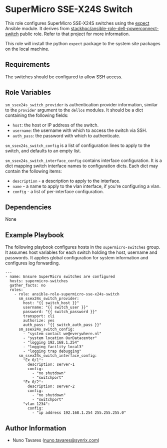 SuperMicro SSE-X24S Switch
========================

This role configures SuperMicro SSE-X24S switches using the
[expect](http://docs.ansible.com/ansible/latest/modules/expect_module.html)
Ansible module. It derives from [stackhpc/ansible-role-dell-powerconnect-switch](https://github.com/stackhpc/ansible-role-dell-powerconnect-switch) public role.
Refer to that project for more information.

This role will install the python `expect` package to the system site packages
on the local machine.

Requirements
------------

The switches should be configured to allow SSH access.

Role Variables
--------------

`sm_ssex24s_switch_provider` is authentication provider information,
similar to the `provider` argument to the `dellos` modules. It should be a dict
containing the following fields:

- `host`: the host or IP address of the switch.
- `username`: the username with which to access the switch via SSH.
- `auth_pass`: the password with which to authenticate.

`sm_ssex24s_switch_config` is a list of configuration lines to apply to
the switch, and defaults to an empty list.

`sm_ssex24s_switch_interface_config` contains interface configuration.
It is a dict mapping switch interface names to configuration dicts. Each dict
may contain the following items:

- `description` - a description to apply to the interface.
- `name` - a name to apply to the vlan interface, if you're configuring a vlan.
- `config` - a list of per-interface configuration.

Dependencies
------------

None

Example Playbook
----------------

The following playbook configures hosts in the `supermicro-switches`
group.  It assumes host variables for each switch holding the host, username
and passwords.  It applies global configuration for system information and configures log forwarding.

    ---
    - name: Ensure SuperMicro switches are configured
      hosts: supermicro-switches
      gather_facts: no
      roles:
        - role: ansible-role-supermicro-sse-x24s-switch
          sm_ssex24s_switch_provider:
            host: "{{ switch_host }}"
            username: "{{ switch_user }}"
            password: "{{ switch_password }}"
            transport: cli
            authorize: yes
            auth_pass: "{{ switch_auth_pass }}"
          sm_ssex24s_switch_config:
            - "system contact we@everywhere.nl"
            - "system location OurDatacenter"
            - "logging 192.168.1.254"
            - "logging facility local3"
            - "logging trap debugging"
          sm_ssex24s_switch_interface_config:
            "Ex 0/1":
              description: server-1
              config:
                - "no shutdown"
                - "switchport"
            "Ex 0/2":
              description: server-2
              config:
                - "no shutdown"
                - "switchport"
            "vlan 1234":
              config:
                - "ip address 192.168.1.254 255.255.255.0"

Author Information
------------------

- Nuno Tavares (<nuno.tavares@synrix.com>)
